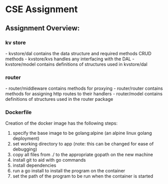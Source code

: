 <h1>CSE Assignment</h1>
<h2>Assignment Overview:</h2>

<h3>kv store</h3>
- kvstore/dal contains the data structure and required methods CRUD methods
- kvstore/kvs handles any interfacing with the DAL
- kvstore/model contains definitions of structures used in kvstore/dal
<h3>router</h3>
- router/middleware contains methods for proxying
- router/router contains methods for assigning http routes to their handlers
- router/model contains definitions of structures used in the router package
<h3>Dockerfile</h3>
Creation of the docker image has the following steps: 
  <ol>
  <li>specify the base image to be golang:alpine (an alpine linux golang deployment)</li>
  <li><optional> set working directory
    to app (note: this can be changed for ease of debugging)</li>
   <li> copy all files from ./ to the appropriate gopath on the new machine</li>
  <li> install git to aid with go commands</li>
  <li> install dependencies</li>
  <li> run a go install to install the program on the container</li>
  <li> set the path of the program to be run when the container is started</li>
  </ol>


